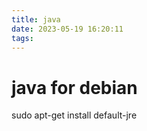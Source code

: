 ```yaml
---
title: java
date: 2023-05-19 16:20:11
tags:
---
```


# java for debian

sudo apt-get install default-jre
